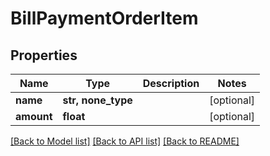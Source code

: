 # BillPaymentOrderItem


## Properties
Name | Type | Description | Notes
------------ | ------------- | ------------- | -------------
**name** | **str, none_type** |  | [optional] 
**amount** | **float** |  | [optional] 

[[Back to Model list]](../README.md#documentation-for-models) [[Back to API list]](../README.md#documentation-for-api-endpoints) [[Back to README]](../README.md)


